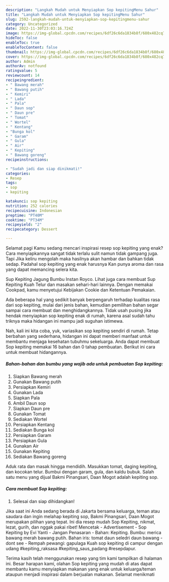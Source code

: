 ```yaml
---
description: "Langkah Mudah untuk Menyiapkan Sop kepitingMenu Sahur"
title: "Langkah Mudah untuk Menyiapkan Sop kepitingMenu Sahur"
slug: 2592-langkah-mudah-untuk-menyiapkan-sop-kepitingmenu-sahur
category: Uncategorized
date: 2022-11-30T23:03:16.724Z
image: https://img-global.cpcdn.com/recipes/6df26c6da1834b8f/680x482cq70/sop-kepiting-foto-resep-utama.jpg
hideToc: false
enableToc: true
enableTocContent: false
thumbnail: https://img-global.cpcdn.com/recipes/6df26c6da1834b8f/680x482cq70/sop-kepiting-foto-resep-utama.jpg
cover: https://img-global.cpcdn.com/recipes/6df26c6da1834b8f/680x482cq70/sop-kepiting-foto-resep-utama.jpg
author: Admin
authorAv: notfound
ratingvalue: 5
reviewcount: 14
recipeingredient:
- " Bawang merah"
- " Bawang putih"
- " Kemiri"
- " Lada"
- " Pala"
- " Daun sop"
- " Daun pre"
- " Tomat"
- " Wortel"
- " Kentang"
- "Bunga kol"
- " Garam"
- " Gula"
- " Air"
- " Kepiting"
- " Bawang goreng"
recipeinstructions:

- "Sudah jadi dan siap dinikmati!"
categories:
- Resep
tags:
- sop
- kepiting

katakunci: sop kepiting 
nutrition: 252 calories
recipecuisine: Indonesian
preptime: "PT40M"
cooktime: "PT34M"
recipeyield: "2"
recipecategory: Dessert

---
```



Selamat pagi Kamu sedang mencari inspirasi resep sop kepiting yang enak? Cara menyiapkannya sangat tidak terlalu sulit namun tidak gampang juga. Tapi Jika keliru mengolah maka hasilnya akan hambar dan bahkan tidak sedap. Padahal sop kepiting yang enak harusnya Kan punya aroma dan rasa yang dapat memancing selera kita.


Sup Kepiting Jagung Bumbu Instan Royco. Lihat juga cara membuat Sup Kepiting Kuah Telur dan masakan sehari-hari lainnya. Dengan memakai Cookpad, kamu menyetujui Kebijakan Cookie dan Ketentuan Pemakaian.

Ada beberapa hal yang sedikit banyak berpengaruh terhadap kualitas rasa dari sop kepiting, mulai dari jenis bahan, kemudian pemilihan bahan segar sampai cara membuat dan menghidangkannya. Tidak usah pusing jika hendak menyiapkan sop kepiting enak di rumah, karena asal sudah tahu triknya maka hidangan ini mampu jadi suguhan istimewa.


Nah, kali ini kita coba, yuk, variasikan sop kepiting sendiri di rumah. Tetap berbahan yang sederhana, hidangan ini dapat memberi manfaat untuk membantu menjaga kesehatan tubuhmu sekeluarga. Anda dapat membuat Sop kepiting memakai 16 bahan dan 0 tahap pembuatan. Berikut ini cara untuk membuat hidangannya.

<!--inarticleads1-->

##### Bahan-bahan dan bumbu yang wajib ada untuk pembuatan Sop kepiting:

1. Siapkan  Bawang merah
1. Gunakan  Bawang putih
1. Persiapkan  Kemiri
1. Gunakan  Lada
1. Siapkan  Pala
1. Ambil  Daun sop
1. Siapkan  Daun pre
1. Gunakan  Tomat
1. Sediakan  Wortel
1. Persiapkan  Kentang
1. Sediakan Bunga kol
1. Persiapkan  Garam
1. Persiapkan  Gula
1. Gunakan  Air
1. Gunakan  Kepiting
1. Sediakan  Bawang goreng


Aduk rata dan masak hingga mendidih. Masukkan tomat, daging kepiting, dan kocokan telur. Bumbui dengan garam, gula, dan kaldu bubuk. Salah satu menu yang dijual Bakmi Pinangsari, Daan Mogot adalah kepiting sop. 

<!--inarticleads2-->

##### Cara membuat Sop kepiting:


1. Selesai dan siap dihidangkan!

Jika saat ini Anda sedang berada di Jakarta bersama keluarga, teman atau saudara dan ingin melahap kepiting sop, Bakmi Pinangsari, Daan Mogot merupakan pilihan yang tepat. Ini dia resep mudah Sop Kepiting, nikmat, lezat, gurih, dan nggak pakai ribet! Mencetak - Advertisement - Sop Kepiting by Evi Yanti - Jangan Penasaran - Bahan: Kepiting. Bumbu: merica bawang merah bawang putih. Bahan iris: tomat daun seledri daun bawang - dont see - Rempah pewangi: gapulaga Kuah sop kepiting di campur dengan udang #kepiting_raksasa #kepiting_saus_padang #resepdapur. 

Terima kasih telah menggunakan resep yang tim kami tampilkan di halaman ini. Besar harapan kami, olahan Sop kepiting yang mudah di atas dapat membantu kamu menyiapkan makanan yang enak untuk keluarga/teman ataupun menjadi inspirasi dalam berjualan makanan. Selamat menikmati
